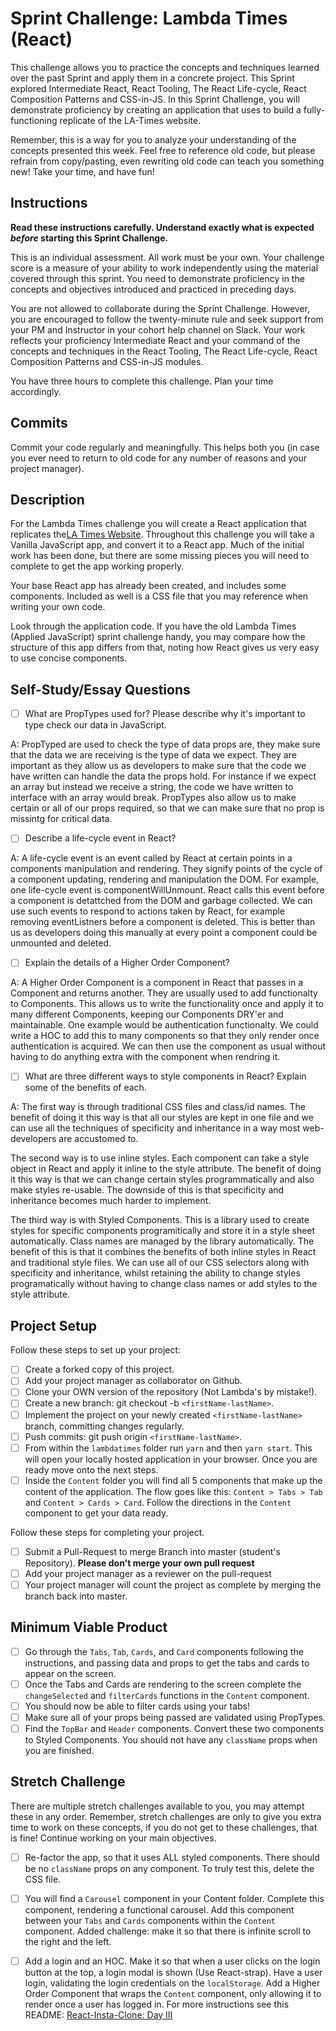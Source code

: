 # Sprint Challenge: Lambda Times (React)

This challenge allows you to practice the concepts and techniques learned over the past Sprint and apply them in a concrete project. This Sprint explored Intermediate React, React Tooling, The React Life-cycle, React Composition Patterns and CSS-in-JS. In this Sprint Challenge, you will demonstrate proficiency by creating an application that uses to build a fully-functioning replicate of the LA-Times website.

Remember, this is a way for you to analyze your understanding of the concepts presented this week. Feel free to reference old code, but please refrain from copy/pasting, even rewriting old code can teach you something new! Take your time, and have fun!

## Instructions

**Read these instructions carefully. Understand exactly what is expected _before_ starting this Sprint Challenge.**

This is an individual assessment. All work must be your own. Your challenge score is a measure of your ability to work independently using the material covered through this sprint. You need to demonstrate proficiency in the concepts and objectives introduced and practiced in preceding days.

You are not allowed to collaborate during the Sprint Challenge. However, you are encouraged to follow the twenty-minute rule and seek support from your PM and Instructor in your cohort help channel on Slack. Your work reflects your proficiency Intermediate React and your command of the concepts and techniques in the React Tooling, The React Life-cycle, React Composition Patterns and CSS-in-JS modules.

You have three hours to complete this challenge. Plan your time accordingly.

## Commits

Commit your code regularly and meaningfully. This helps both you (in case you ever need to return to old code for any number of reasons and your project manager).

## Description

For the Lambda Times challenge you will create a React application that replicates the[LA Times Website](http://www.latimes.com). Throughout this challenge you will take a Vanilla JavaScript app, and convert it to a React app. Much of the initial work has been done, but there are some missing pieces you will need to complete to get the app working properly.

Your base React app has already been created, and includes some components. Included as well is a CSS file that you may reference when writing your own code.

Look through the application code. If you have the old Lambda Times (Applied JavaScript) sprint challenge handy, you may compare how the structure of this app differs from that, noting how React gives us very easy to use concise components.

## Self-Study/Essay Questions

- [ ] What are PropTypes used for? Please describe why it's important to type check our data in JavaScript. 

A: PropTyped are used to check the type of data props are, they make sure that the data we are receiving is the type of data we expect. They are important as they allow us as developers to make sure that the code we have written can handle the data the props hold. For instance if we expect an array but instead we receive a string, the code we have written to interface with an array would break. PropTypes also allow us to make certain or all of our props required, so that we can make sure that no prop is missintg for critical data. 

- [ ] Describe a life-cycle event in React? 

A: A life-cycle event is an event called by React at certain points in a components manipulation and rendering. They signify points of the cycle of a component updating, rendering and manipulation the DOM. For example, one life-cycle event is componentWillUnmount. React calls this event before a component is detattched from the DOM and garbage collected. We can use such events to respond to actions taken by React, for example removing eventListners before a component is deleted. This is better than us as developers doing this manually at every point a component could be unmounted and deleted.

- [ ] Explain the details of a Higher Order Component? 

A: A Higher Order Component is a component in React that passes in a Component and returns another. They are usually used to add functionalty to Components. This allows us to write the functionality once and apply it to many different Components, keeping our Components DRY'er and maintainable. One example would be authentication functionalty. We could write a HOC to add this to many components so that they only render once authentication is acquired. We can then use the component as usual without having to do anything extra with the component when rendring it. 

- [ ] What are three different ways to style components in React? Explain some of the benefits of each. 

A: The first way is through traditional CSS files and class/id names. The benefit of doing it this way is that all our styles are kept in one file and we can use all the techniques of specificity and inheritance in a way most web-developers are accustomed to. 

The second way is to use inline styles. Each component can take a style object in React and apply it inline to the style attribute. The benefit of doing it this way is that we can change certain styles programmatically and also make styles re-usable. The downside of this is that specificity and inheritance becomes much harder to implement. 

The third way is with Styled Components. This is a library used to create styles for specific components programitically and store it in a style sheet automatically. Class names are managed by the library automatically. The benefit of this is that it combines the benefits of both inline styles in React and traditional style files. We can use all of our CSS selectors along with specificity and inheritance, whilst retaining the ability to change styles programatically without having to change class names or add styles to the style attribute.


## Project Setup

Follow these steps to set up your project:

- [ ] Create a forked copy of this project.
- [ ] Add your project manager as collaborator on Github.
- [ ] Clone your OWN version of the repository (Not Lambda's by mistake!).
- [ ] Create a new branch: git checkout -b `<firstName-lastName>`.
- [ ] Implement the project on your newly created `<firstName-lastName>` branch, committing changes regularly.
- [ ] Push commits: git push origin `<firstName-lastName>`.
- [ ] From within the `lambdatimes` folder run `yarn` and then `yarn start`. This will open your locally hosted application in your browser. Once you are ready move onto the next steps.
- [ ] Inside the `Content` folder you will find all 5 components that make up the content of the application. The flow goes like this: `Content > Tabs > Tab` and `Content > Cards > Card`. Follow the directions in the `Content` component to get your data ready.

Follow these steps for completing your project.

- [ ] Submit a Pull-Request to merge <firstName-lastName> Branch into master (student's Repository). **Please don't merge your own pull request**
- [ ] Add your project manager as a reviewer on the pull-request
- [ ] Your project manager will count the project as complete by merging the branch back into master.

## Minimum Viable Product

- [ ] Go through the `Tabs`, `Tab`, `Cards`, and `Card` components following the instructions, and passing data and props to get the tabs and cards to appear on the screen.
- [ ] Once the Tabs and Cards are rendering to the screen complete the `changeSelected` and `filterCards` functions in the `Content` component.
- [ ] You should now be able to filter cards using your tabs!
- [ ] Make sure all of your props being passed are validated using PropTypes.
- [ ] Find the `TopBar` and `Header` components. Convert these two components to Styled Components. You should not have any `className` props when you are finished.

## Stretch Challenge

There are multiple stretch challenges available to you, you may attempt these in any order. Remember, stretch challenges are only to give you extra time to work on these concepts, if you do not get to these challenges, that is fine! Continue working on your main objectives.

- [ ] Re-factor the app, so that it uses ALL styled components. There should be no `className` props on any component. To truly test this, delete the CSS file.

- [ ] You will find a `Carousel` component in your Content folder. Complete this component, rendering a functional carousel. Add this component between your `Tabs` and `Cards` components within the `Content` component. Added challenge: make it so that there is infinite scroll to the right and the left.

- [ ] Add a login and an HOC. Make it so that when a user clicks on the login button at the top, a login modal is shown (Use React-strap). Have a user login, validating the login credentials on the `localStorage`. Add a Higher Order Component that wraps the `Content` component, only allowing it to render once a user has logged in. For more instructions see this README: [React-Insta-Clone: Day III](https://github.com/LambdaSchool/React-Insta-Clone/blob/master/DAY_THREE_README.md#tasks-day-iii)
